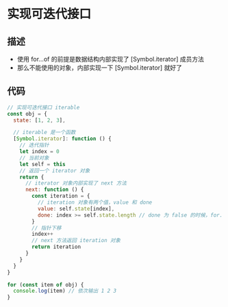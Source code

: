 # 实现可迭代接口
## 描述
- 使用 for...of 的前提是数据结构内部实现了 [Symbol.iterator] 成员方法
- 那么不能使用的对象，内部实现一下 [Symbol.iterator] 就好了

## 代码
```js
// 实现可迭代接口 iterable
const obj = {
  state: [1, 2, 3],

  // iterable 是一个函数
  [Symbol.iterator]: function () {
    // 迭代指针
    let index = 0
    // 当前对象
    let self = this
    // 返回一个 iterator 对象
    return {
      // iterator 对象内部实现了 next 方法
      next: function () {
        const iteration = {
          // iteration 对象有两个值，value 和 done
          value: self.state[index],
          done: index >= self.state.length // done 为 false 的时候，for...of 才会返回
        }
        // 指针下移
        index++
        // next 方法返回 iteration 对象
        return iteration
      }
    }
  }
}

for (const item of obj) {
  console.log(item) // 依次输出 1 2 3
}

```
